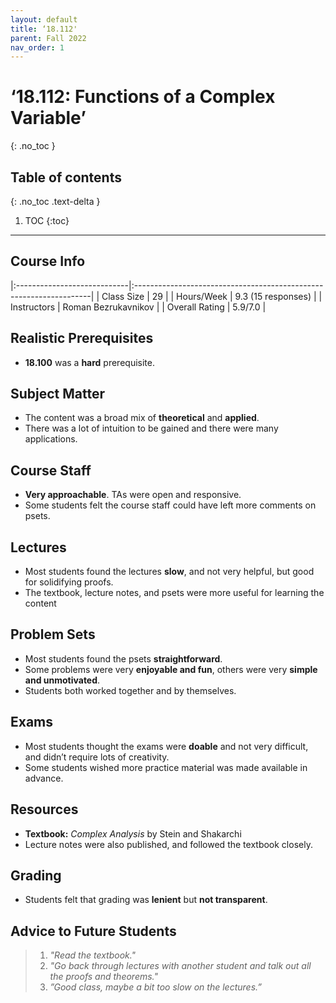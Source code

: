 ```yaml
---
layout: default
title: ‘18.112'
parent: Fall 2022
nav_order: 1
---
```


# ‘18.112: Functions of a Complex Variable’
{: .no_toc }

## Table of contents
{: .no_toc .text-delta }

1. TOC
{:toc}

---

## Course Info

|:----------------------------|:-------------------------------------------------------------------|
| Class Size    		| 29                                                           		|
| Hours/Week        	| 9.3 (15 responses)                                          	| 
| Instructors         	| Roman Bezrukavnikov				|
| Overall Rating	| 5.9/7.0						|

## Realistic Prerequisites
* **18.100** was a **hard** prerequisite. 

## Subject Matter
* The content was a broad mix of **theoretical** and **applied**.
* There was a lot of intuition to be gained and there were many applications.

## Course Staff
* **Very approachable**. TAs were open and responsive.
* Some students felt the course staff could have left more comments on psets.

## Lectures
* Most students found the lectures **slow**, and not very helpful, but good for solidifying proofs.
* The textbook, lecture notes, and psets were more useful for learning the content

## Problem Sets
* Most students found the psets **straightforward**.
* Some problems were very **enjoyable and fun**, others were very **simple and unmotivated**.
* Students both worked together and by themselves.

## Exams
* Most students thought the exams were **doable** and not very difficult, and didn’t require lots of creativity.
* Some students wished more practice material was made available in advance.

## Resources
* **Textbook:** *Complex Analysis* by Stein and Shakarchi
* Lecture notes were also published, and followed the textbook closely.

## Grading
* Students felt that grading was **lenient** but **not transparent**. 

## Advice to Future Students
> 1. *"Read the textbook."* 
> 2. *"Go back through lectures with another student and talk out all the proofs and theorems."*
> 3. *”Good class, maybe a bit too slow on the lectures.”*
